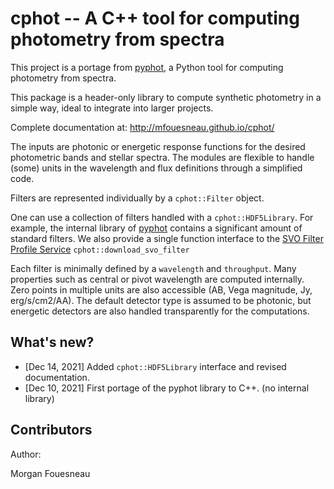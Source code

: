 # cphot -- A C++ tool for computing photometry from spectra

This project is a portage from [pyphot](http://mfouesneau.github.io/pyphot/), a Python tool for computing photometry from spectra.

This package is a header-only library to compute synthetic photometry in a simple way, ideal to
integrate into larger projects.

Complete documentation at: http://mfouesneau.github.io/cphot/

The inputs are photonic or energetic response functions for the desired
photometric bands and stellar spectra. The modules are flexible to handle (some) units
in the wavelength and flux definitions through a simplified code.

Filters are represented individually by a `cphot::Filter` object.

One can use a collection of filters handled with a `cphot::HDF5Library`.
For example, the internal library of [pyphot](http://mfouesneau.github.io/pyphot/) contains a significant amount of standard filters.
We also provide a single function interface to the [SVO Filter Profile Service](http://svo2.cab.inta-csic.es/theory/fps/) `cphot::download_svo_filter`

Each filter is minimally defined by a `wavelength` and `throughput`. Many
properties such as central or pivot wavelength are computed internally. Zero
points in multiple units are also accessible (AB, Vega magnitude, Jy,
erg/s/cm2/AA). The default detector type is assumed to be photonic, but
energetic detectors are also handled transparently for the computations.

What's new?
-----------

* [Dec 14, 2021] Added `cphot::HDF5Library` interface and revised documentation.
* [Dec 10, 2021] First portage of the pyphot library to C++. (no internal library)

Contributors
------------

Author:

Morgan Fouesneau
